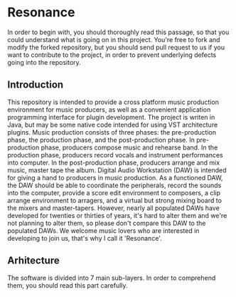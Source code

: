 Resonance
===========
  In order to begin with, you should thoroughly read this passage, so that you could understand what is going on in this project. You're free to fork and modify the forked repository, but you should send pull request to us if you want to contribute to the project, in order to prevent underlying defects going into the repository.

Introduction
-----------
  This repository is intended to provide a cross platform music production environment for music producers, as well as a convenient application programming interface for plugin development. The project is writen in Java, but may be some native code intended for using VST architecture plugins.
  Music production consists of three phases: the pre-production phase, the production phase, and the post-production phase. In pre-production phase, producers compose music and rehearse band. In the production phase, producers record vocals and instrument performances into computer. In the post-production phase, producers arrange and mix music, master tape the album. Digital Audio Workstation (DAW) is intended for giving a hand to producers in music production.
  As a functioned DAW, the DAW should be able to coordinate the peripherals, record the sounds into the computer, provide a score edit environment to composers, a clip arrange environment to arragers, and a virtual but strong mixing board to the mixers and master-tapers. However, nearly all populated DAWs have developed for twenties or thirties of years, it's hard to alter them and we're not planning to alter them, so please don't compare this DAW to the populated DAWs.
  We welcome music lovers who are interested in developing to join us, that's why I call it 'Resonance'.

Arhitecture
-----------
  The software is divided into 7 main sub-layers. In order to comprehend them, you should read this part carefully.
